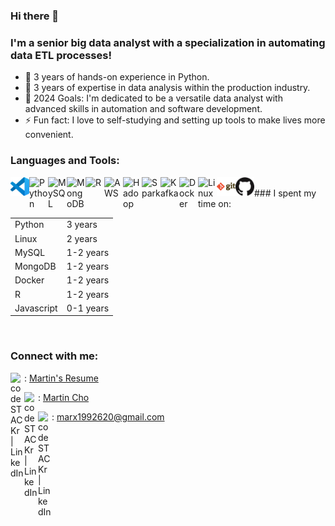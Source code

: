 ### Hi there 👋
### I'm a senior big data analyst with a specialization in automating data ETL processes!
- 💪 3 years of hands-on experience in Python.
- 🔨 3 years of expertise in data analysis within the production industry.
- 📌 2024 Goals: I'm dedicated to be a versatile data analyst with advanced skills in automation and software development.
- ⚡ Fun fact: I love to self-studying and setting up tools to make lives more convenient.

### Languages and Tools:
<img align="left" alt="Visual Studio Code" width="30px" src="https://raw.githubusercontent.com/github/explore/80688e429a7d4ef2fca1e82350fe8e3517d3494d/topics/visual-studio-code/visual-studio-code.png" />
<img align="left" alt="Python" width="30px" src="https://w7.pngwing.com/pngs/792/780/png-transparent-python-computer-icons-tutorial-computer-programming-social-icons-miscellaneous-angle-text-thumbnail.png" />
<img align="left" alt="MySQL" width="30px" src="https://upload.wikimedia.org/wikipedia/commons/b/b2/Database-mysql.svg" />
<img align="left" alt="MongoDB" width="30px" src="https://cdn.iconscout.com/icon/free/png-512/free-mongodb-3-1175138.png?f=avif&w=256" />
<img align="left" alt="R" width="30px" src="https://upload.wikimedia.org/wikipedia/commons/thumb/1/1b/R_logo.svg/640px-R_logo.svg.png" />
<img align="left" alt="AWS" width="30px" src="https://upload.wikimedia.org/wikipedia/commons/9/93/Amazon_Web_Services_Logo.svg" />
<img align="left" alt="Hadoop" width="30px" src="https://intellitech.pro/wp-content/uploads/2016/12/hadoop-300x293.png" />
<img align="left" alt="Spark" width="30px" src="https://upload.wikimedia.org/wikipedia/commons/thumb/f/f3/Apache_Spark_logo.svg/1280px-Apache_Spark_logo.svg.png" />
<img align="left" alt="Kafka" width="30px" src="https://upload.wikimedia.org/wikipedia/commons/thumb/5/53/Apache_kafka_wordtype.svg/640px-Apache_kafka_wordtype.svg.png" />
<img align="left" alt="Docker" width="30px" src="https://logos-world.net/wp-content/uploads/2021/02/Docker-Logo-2013-2015.png" />
<img align="left" alt="Linux" width="30px" src="https://www.freepnglogos.com/uploads/linux-png/difference-between-linux-and-window-operating-system-3.png" />
<img align="left" alt="Git" width="30px" src="https://raw.githubusercontent.com/github/explore/80688e429a7d4ef2fca1e82350fe8e3517d3494d/topics/git/git.png" />
<img align="left" alt="GitHub" width="30px" src="https://raw.githubusercontent.com/github/explore/78df643247d429f6cc873026c0622819ad797942/topics/github/github.png" />
<br/>
### I spent my time on:
<table>
  <tr>
    <td>Python</td>
    <td>3 years</td>
  </tr>
  <tr>
    <td>Linux</td>
    <td>2 years</td>
  </tr>
  <tr>
    <td>MySQL</td>
    <td>1-2 years</td>
  </tr>
  <tr>
    <td>MongoDB</td>
    <td>1-2 years</td>
  </tr>
  <tr>
    <td>Docker</td>
    <td>1-2 years</td>
  </tr>
  <tr>
    <td>R</td>
    <td>1-2 years</td>
  </tr>
  <tr>
    <td>Javascript</td>
    <td>0-1 years</td>
  </tr>
</table>
<br/>

### Connect with me:
<img align="left" alt="codeSTACKr | LinkedIn" width="22px" src="https://upload.wikimedia.org/wikipedia/commons/0/01/Google_Docs_logo_%282014-2020%29.svg" />: <a href="https://docs.google.com/document/d/1PSZ-zcDBwOixqBycKcb7g4poh4pcLDP9adenQjrwpr4/edit#heading=h.aagfqklm9zwt"> Martin's Resume </a> 

<img align="left" alt="codeSTACKr | LinkedIn" width="22px" src="https://cdn.jsdelivr.net/npm/simple-icons@v3/icons/linkedin.svg" />: <a href="https://www.linkedin.com/in/martin-cho-9a9084183"> Martin Cho </a>

<img align="left" alt="codeSTACKr | LinkedIn" width="22px" src="https://upload.wikimedia.org/wikipedia/commons/7/7e/Gmail_icon_%282020%29.svg" />: <a href="https://www.linkedin.com/in/martin-cho-9a9084183"> marx1992620@gmail.com  </a>
<br/>

<!-- <img align="left" alt="marx1992620's Github Stats" src="https://github-readme-stats.vercel.app/api/top-langs/?username=marx1992620" /> -->
<!-- <img align="right" alt="marx1992620's Github Stats" src="https://github-readme-stats.vercel.app/api?username=marx1992620&hide=contribs,prs" />  -->
